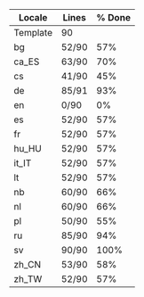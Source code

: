 |  Locale  |  Lines  | % Done|
|----------|---------|-------|
| Template |      90 |       |
| bg       |   52/90 |   57% |
| ca_ES    |   63/90 |   70% |
| cs       |   41/90 |   45% |
| de       |   85/91 |   93% |
| en       |    0/90 |    0% |
| es       |   52/90 |   57% |
| fr       |   52/90 |   57% |
| hu_HU    |   52/90 |   57% |
| it_IT    |   52/90 |   57% |
| lt       |   52/90 |   57% |
| nb       |   60/90 |   66% |
| nl       |   60/90 |   66% |
| pl       |   50/90 |   55% |
| ru       |   85/90 |   94% |
| sv       |   90/90 |  100% |
| zh_CN    |   53/90 |   58% |
| zh_TW    |   52/90 |   57% |
